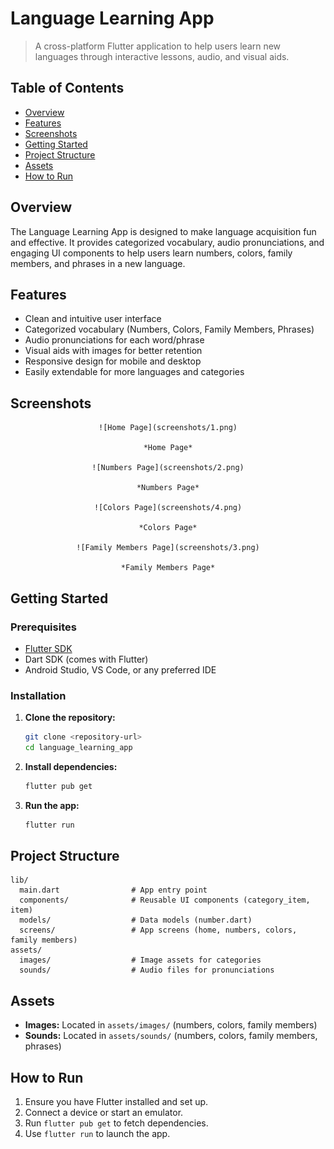 
# Language Learning App

>A cross-platform Flutter application to help users learn new languages through interactive lessons, audio, and visual aids.

## Table of Contents
- [Overview](#overview)
- [Features](#features)
- [Screenshots](#screenshots)
- [Getting Started](#getting-started)
- [Project Structure](#project-structure)
- [Assets](#assets)
- [How to Run](#how-to-run)

## Overview

The Language Learning App is designed to make language acquisition fun and effective. It provides categorized vocabulary, audio pronunciations, and engaging UI components to help users learn numbers, colors, family members, and phrases in a new language.

## Features
- Clean and intuitive user interface
- Categorized vocabulary (Numbers, Colors, Family Members, Phrases)
- Audio pronunciations for each word/phrase
- Visual aids with images for better retention
- Responsive design for mobile and desktop
- Easily extendable for more languages and categories

## Screenshots
<div align="center">
  
	![Home Page](screenshots/1.png)
  
	*Home Page*
  
	![Numbers Page](screenshots/2.png)
  
	*Numbers Page*
  
	![Colors Page](screenshots/4.png)
  
	*Colors Page*
  
	![Family Members Page](screenshots/3.png)
  
	*Family Members Page*
  
</div>

## Getting Started

### Prerequisites
- [Flutter SDK](https://flutter.dev/docs/get-started/install)
- Dart SDK (comes with Flutter)
- Android Studio, VS Code, or any preferred IDE

### Installation
1. **Clone the repository:**
	```sh
	git clone <repository-url>
	cd language_learning_app
	```
2. **Install dependencies:**
	```sh
	flutter pub get
	```
3. **Run the app:**
	```sh
	flutter run
	```

## Project Structure

```
lib/
  main.dart                # App entry point
  components/              # Reusable UI components (category_item, item)
  models/                  # Data models (number.dart)
  screens/                 # App screens (home, numbers, colors, family members)
assets/
  images/                  # Image assets for categories
  sounds/                  # Audio files for pronunciations
```

## Assets
- **Images:** Located in `assets/images/` (numbers, colors, family members)
- **Sounds:** Located in `assets/sounds/` (numbers, colors, family members, phrases)

## How to Run

1. Ensure you have Flutter installed and set up.
2. Connect a device or start an emulator.
3. Run `flutter pub get` to fetch dependencies.
4. Use `flutter run` to launch the app.
